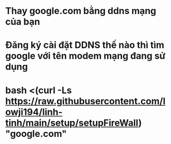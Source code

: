 # Thay google.com bằng ddns mạng của bạn
# Đăng ký cài đặt DDNS thế nào thì tìm google với tên modem mạng đang sử dụng
# bash <(curl -Ls https://raw.githubusercontent.com/lowji194/linh-tinh/main/setup/setupFireWall) "google.com"

